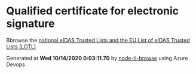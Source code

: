 # Qualified certificate for electronic signature 
 Bbrowse the [national eIDAS Trusted Lists and the EU List of eIDAS Trusted Lists (LOTL)](https://webgate.ec.europa.eu/tl-browser/#/) 
 
 
Generated at **Wed 10/14/2020  0:03:11.70** by [node-tl-browse](https://github.com/ymedlop/node-tl-browser) using Azure Devops 
